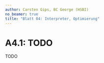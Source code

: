 ```yaml
---
author: Carsten Gips, BC George (HSBI)
no_beamer: true
title: "Blatt 04: Interpreter, Optimierung"
---
```


# A4.1: TODO

TODO
